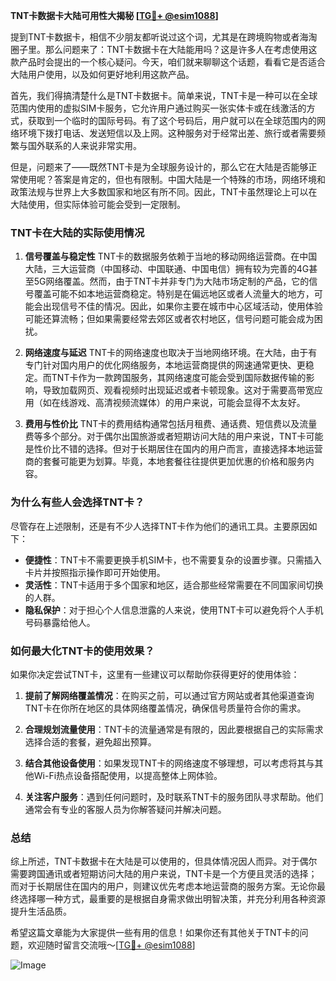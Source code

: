 **TNT卡数据卡大陆可用性大揭秘 [[TG💪+ @esim1088](https://t.me/s/esim1088)]**

提到TNT卡数据卡，相信不少朋友都听说过这个词，尤其是在跨境购物或者海淘圈子里。那么问题来了：TNT卡数据卡在大陆能用吗？这是许多人在考虑使用这款产品时会提出的一个核心疑问。今天，咱们就来聊聊这个话题，看看它是否适合大陆用户使用，以及如何更好地利用这款产品。

首先，我们得搞清楚什么是TNT卡数据卡。简单来说，TNT卡是一种可以在全球范围内使用的虚拟SIM卡服务，它允许用户通过购买一张实体卡或在线激活的方式，获取到一个临时的国际号码。有了这个号码后，用户就可以在全球范围内的网络环境下拨打电话、发送短信以及上网。这种服务对于经常出差、旅行或者需要频繁与国外联系的人来说非常实用。

但是，问题来了——既然TNT卡是为全球服务设计的，那么它在大陆是否能够正常使用呢？答案是肯定的，但也有限制。中国大陆是一个特殊的市场，网络环境和政策法规与世界上大多数国家和地区有所不同。因此，TNT卡虽然理论上可以在大陆使用，但实际体验可能会受到一定限制。

### **TNT卡在大陆的实际使用情况**

1. **信号覆盖与稳定性**
   TNT卡的数据服务依赖于当地的移动网络运营商。在中国大陆，三大运营商（中国移动、中国联通、中国电信）拥有较为完善的4G甚至5G网络覆盖。然而，由于TNT卡并非专门为大陆市场定制的产品，它的信号覆盖可能不如本地运营商稳定。特别是在偏远地区或者人流量大的地方，可能会出现信号不佳的情况。因此，如果你主要在城市中心区域活动，使用体验可能还算流畅；但如果需要经常去郊区或者农村地区，信号问题可能会成为困扰。

2. **网络速度与延迟**
   TNT卡的网络速度也取决于当地网络环境。在大陆，由于有专门针对国内用户的优化网络服务，本地运营商提供的网速通常更快、更稳定。而TNT卡作为一款跨国服务，其网络速度可能会受到国际数据传输的影响，导致加载网页、观看视频时出现延迟或者卡顿现象。这对于需要高带宽应用（如在线游戏、高清视频流媒体）的用户来说，可能会显得不太友好。

3. **费用与性价比**
   TNT卡的费用结构通常包括月租费、通话费、短信费以及流量费等多个部分。对于偶尔出国旅游或者短期访问大陆的用户来说，TNT卡可能是性价比不错的选择。但对于长期居住在国内的用户而言，直接选择本地运营商的套餐可能更为划算。毕竟，本地套餐往往提供更加优惠的价格和服务内容。

### **为什么有些人会选择TNT卡？**

尽管存在上述限制，还是有不少人选择TNT卡作为他们的通讯工具。主要原因如下：

- **便捷性**：TNT卡不需要更换手机SIM卡，也不需要复杂的设置步骤。只需插入卡片并按照指示操作即可开始使用。
- **灵活性**：TNT卡适用于多个国家和地区，适合那些经常需要在不同国家间切换的人群。
- **隐私保护**：对于担心个人信息泄露的人来说，使用TNT卡可以避免将个人手机号码暴露给他人。

### **如何最大化TNT卡的使用效果？**

如果你决定尝试TNT卡，这里有一些建议可以帮助你获得更好的使用体验：

1. **提前了解网络覆盖情况**：在购买之前，可以通过官方网站或者其他渠道查询TNT卡在你所在地区的具体网络覆盖情况，确保信号质量符合你的需求。
   
2. **合理规划流量使用**：TNT卡的流量通常是有限的，因此要根据自己的实际需求选择合适的套餐，避免超出预算。

3. **结合其他设备使用**：如果发现TNT卡的网络速度不够理想，可以考虑将其与其他Wi-Fi热点设备搭配使用，以提高整体上网体验。

4. **关注客户服务**：遇到任何问题时，及时联系TNT卡的服务团队寻求帮助。他们通常会有专业的客服人员为你解答疑问并解决问题。

### **总结**

综上所述，TNT卡数据卡在大陆是可以使用的，但具体情况因人而异。对于偶尔需要跨国通讯或者短期访问大陆的用户来说，TNT卡是一个方便且灵活的选择；而对于长期居住在国内的用户，则建议优先考虑本地运营商的服务方案。无论你最终选择哪一种方式，最重要的是根据自身需求做出明智决策，并充分利用各种资源提升生活品质。

希望这篇文章能为大家提供一些有用的信息！如果你还有其他关于TNT卡的问题，欢迎随时留言交流哦～[[TG💪+ @esim1088](https://t.me/s/esim1088)]

![Image](https://i.postimg.cc/4NQfJmqS/Snipaste-2025-05-13-00-14-12.png)